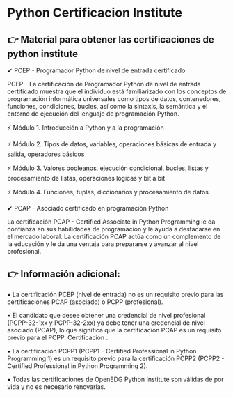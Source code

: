 # Python Certificacion Institute

👉 Material para obtener las certificaciones de python institute
-----------------------------------------------------------------

✔ PCEP - Programador Python de nivel de entrada certificado

PCEP - La certificación de Programador Python de nivel de entrada certificado muestra que el individuo está familiarizado con los conceptos de programación informática universales como tipos de datos, contenedores, funciones, condiciones, bucles, así como la sintaxis, la semántica y el entorno de ejecución del lenguaje de programación Python.


⚡ Módulo 1.	Introducción a Python y a la programación

⚡ Módulo 2.	Tipos de datos, variables, operaciones básicas de entrada y salida, operadores básicos

⚡ Módulo 3.	Valores booleanos, ejecución condicional, bucles, listas y procesamiento de listas, operaciones lógicas y bit a bit

⚡ Módulo 4.	Funciones, tuplas, diccionarios y procesamiento de datos



✔ PCAP - Asociado certificado en programación Python

La certificación PCAP - Certified Associate in Python Programming le da confianza en sus habilidades de programación y le ayuda a destacarse en el mercado laboral. La certificación PCAP actúa como un complemento de la educación y le da una ventaja para prepararse y avanzar al nivel profesional.



👉  Información adicional:
-----------------------------------------------------------------

•	La certificación PCEP (nivel de entrada) no es un requisito previo para las certificaciones PCAP (asociado) o PCPP (profesional).

•	El candidato que desee obtener una credencial de nivel profesional (PCPP-32-1xx y PCPP-32-2xx) ya debe tener una credencial de nivel asociado (PCAP), lo que significa que la certificación PCAP es un requisito previo para el PCPP. Certificación .

•	La certificación PCPP1 (PCPP1 - Certified Professional in Python Programming 1) es un requisito previo para la certificación PCPP2 (PCPP2 - Certified Professional in Python Programming 2).

•	Todas las certificaciones de OpenEDG Python Institute son válidas de por vida y no es necesario renovarlas.
